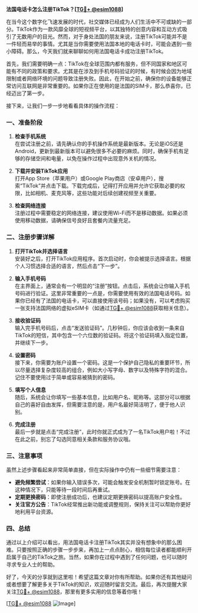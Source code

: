 **法国电话卡怎么注册TikTok？[[TG💪+ @esim1088](https://t.me/s/esim1088)]**

在当今这个数字化飞速发展的时代，社交媒体已经成为人们生活中不可或缺的一部分。TikTok作为一款风靡全球的短视频平台，以其独特的创意内容和互动方式吸引了无数用户的目光。然而，对于身处法国的朋友来说，注册TikTok可能并不是一件轻而易举的事情。尤其是当你需要使用法国本地的电话卡时，可能会遇到一些小障碍。那么，今天我们就来聊聊如何用法国电话卡成功注册TikTok。

首先，我们需要明确一点：TikTok在全球范围内都有服务，但不同国家和地区可能有不同的政策和要求。尤其是在涉及到手机号码验证的时候，有时候会因为地域限制或者网络环境的问题导致注册失败。因此，在开始之前，确保你的设备能够正常访问互联网是非常重要的。如果你正在使用的是法国的SIM卡，那么恭喜你，已经迈出了第一步。

接下来，让我们一步一步地看看具体的操作流程：

### 一、准备阶段

1. **检查手机系统**  
   在尝试注册之前，请先确认你的手机操作系统是最新版本。无论是iOS还是Android，更新到最新版本可以避免很多不必要的麻烦。同时，确保手机有足够的存储空间和电量，以免在操作过程中出现意外关机的情况。

2. **下载并安装TikTok应用**  
   打开App Store（苹果用户）或Google Play商店（安卓用户），搜索“TikTok”并点击下载。下载完成后，记得打开应用并允许它获取必要的权限，比如相机、麦克风等，这些功能对后续创建视频至关重要。

3. **检查网络连接**  
   注册过程中需要稳定的网络连接，建议使用Wi-Fi而不是移动数据。如果必须使用移动数据，请确保信号良好且套餐内流量充足。

### 二、注册步骤详解

1. **打开TikTok并选择语言**  
   安装好之后，打开TikTok应用程序。首次启动时，你会被提示选择语言。根据个人习惯选择合适的语言，然后点击“下一步”。

2. **输入手机号码**  
   在主界面上，通常会有一个明显的“注册”按钮。点击后，系统会让你输入手机号码进行验证。这里非常重要的一点是，你需要使用有效的法国电话号码。如果你已经有了法国的电话卡，可以直接使用该号码；如果没有，可以考虑购买一张支持法国网络的虚拟eSIM卡（如通过[TG💪+ @esim1088](https://t.me/s/esim1088)获取相关信息）。

3. **接收验证码**  
   输入完手机号码后，点击“发送验证码”。几秒钟后，你应该会收到一条来自TikTok的短信，其中包含一个六位数的验证码。将这个验证码填入指定位置，并继续下一步。

4. **设置密码**  
   接下来，你需要为账户设置一个密码。这是一个保护自己隐私的重要环节，所以尽量选择复杂度较高的组合，例如大小写字母、数字以及特殊字符的混合。记住不要使用过于简单或容易被猜到的密码。

5. **填写个人信息**  
   随后，系统会让你填写一些基本信息，比如用户名、昵称等。这部分可以根据自己的喜好自由发挥，但需要注意的是，用户名最好简洁明了，便于他人识别。

6. **完成注册**  
   最后一步就是点击“完成注册”，此时你就正式成为了一名TikTok用户啦！不过在此之前，别忘了勾选同意相关条款和服务协议哦。

### 三、注意事项

虽然上述步骤看起来非常简单直接，但在实际操作中仍有一些细节需要注意：

- **避免频繁尝试**：如果你输入错误多次，可能会触发安全机制暂时锁定账号。在这种情况下，只能等待一段时间后再重试。
- **定期更换密码**：即使注册成功后，也建议定期更换密码以提高账户安全性。
- **关注官方公告**：TikTok经常推出新功能或调整规则，保持关注可以帮助你更好地利用平台资源。

### 四、总结

通过以上介绍可以看出，用法国电话卡注册TikTok其实并没有想象中的那么困难。只要按照正确的步骤一步步来，再加上一点点耐心，相信每位读者都能顺利开启属于自己的TikTok之旅。当然，如果你在过程中遇到了任何问题，也可以随时寻求专业人士的帮助。

好了，今天的分享就到这里啦！希望这篇文章对你有所帮助。如果你还有其他疑问或者想要了解更多关于TikTok的知识，欢迎随时留言交流。最后，再次提醒大家关注[TG💪+ @esim1088](https://t.me/s/esim1088)，那里有更多实用的信息等着你哦！

[[TG💪+ @esim1088](https://t.me/s/esim1088) ![Image](https://i.postimg.cc/4NQfJmqS/Snipaste-2025-05-13-00-14-12.png)]